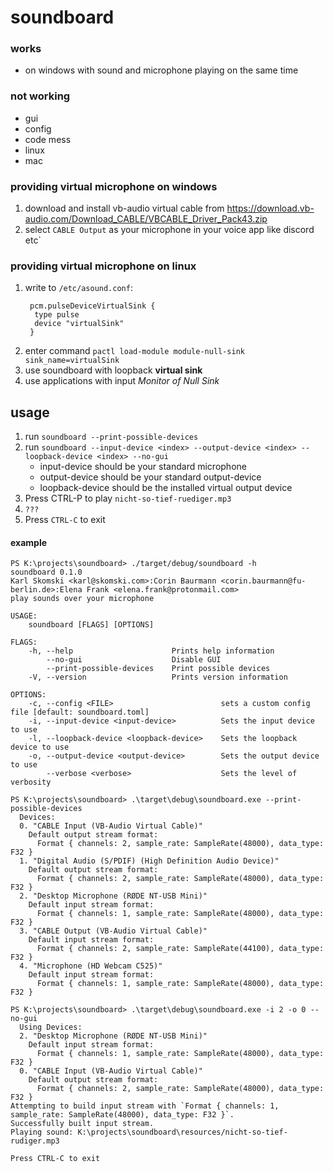 # soundboard

### works

* on windows with sound and microphone playing on the same time 

### not working

* gui
* config
* code mess
* linux
* mac

### providing virtual microphone on windows

1. download and install vb-audio virtual cable from https://download.vb-audio.com/Download_CABLE/VBCABLE_Driver_Pack43.zip
2. select `CABLE Output` as your microphone in your voice app like discord etc`

### providing virtual microphone on linux 
1. write to `/etc/asound.conf`:
   ```
    pcm.pulseDeviceVirtualSink {
     type pulse
     device "virtualSink"
    }

   ``` 
2. enter command `pactl load-module module-null-sink sink_name=virtualSink`
3. use soundboard with loopback **virtual sink**
4. use applications with input *Monitor of Null Sink*

## usage

1. run `soundboard --print-possible-devices`
2. run `soundboard --input-device <index> --output-device <index> --loopback-device <index> --no-gui` 
    * input-device should be your standard microphone
    * output-device should be your standard output-device
    * loopback-device should be the installed virtual output device 
3. Press CTRL-P to play `nicht-so-tief-ruediger.mp3`
4. `???`
5. Press `CTRL-C` to exit


#### example

````
PS K:\projects\soundboard> ./target/debug/soundboard -h
soundboard 0.1.0
Karl Skomski <karl@skomski.com>:Corin Baurmann <corin.baurmann@fu-berlin.de>:Elena Frank <elena.frank@protonmail.com>
play sounds over your microphone

USAGE:
    soundboard [FLAGS] [OPTIONS]

FLAGS:
    -h, --help                      Prints help information
        --no-gui                    Disable GUI
        --print-possible-devices    Print possible devices
    -V, --version                   Prints version information

OPTIONS:
    -c, --config <FILE>                        sets a custom config file [default: soundboard.toml]
    -i, --input-device <input-device>          Sets the input device to use
    -l, --loopback-device <loopback-device>    Sets the loopback device to use
    -o, --output-device <output-device>        Sets the output device to use
        --verbose <verbose>                    Sets the level of verbosity

PS K:\projects\soundboard> .\target\debug\soundboard.exe --print-possible-devices
  Devices:
  0. "CABLE Input (VB-Audio Virtual Cable)"
    Default output stream format:
      Format { channels: 2, sample_rate: SampleRate(48000), data_type: F32 }
  1. "Digital Audio (S/PDIF) (High Definition Audio Device)"
    Default output stream format:
      Format { channels: 2, sample_rate: SampleRate(48000), data_type: F32 }
  2. "Desktop Microphone (RØDE NT-USB Mini)"
    Default input stream format:
      Format { channels: 1, sample_rate: SampleRate(48000), data_type: F32 }
  3. "CABLE Output (VB-Audio Virtual Cable)"
    Default input stream format:
      Format { channels: 2, sample_rate: SampleRate(44100), data_type: F32 }
  4. "Microphone (HD Webcam C525)"
    Default input stream format:
      Format { channels: 1, sample_rate: SampleRate(48000), data_type: F32 }

PS K:\projects\soundboard> .\target\debug\soundboard.exe -i 2 -o 0 --no-gui
  Using Devices:
  2. "Desktop Microphone (RØDE NT-USB Mini)"
    Default input stream format:
      Format { channels: 1, sample_rate: SampleRate(48000), data_type: F32 }
  0. "CABLE Input (VB-Audio Virtual Cable)"
    Default output stream format:
      Format { channels: 2, sample_rate: SampleRate(48000), data_type: F32 }
Attempting to build input stream with `Format { channels: 1, sample_rate: SampleRate(48000), data_type: F32 }`.
Successfully built input stream.
Playing sound: K:\projects\soundboard\resources/nicht-so-tief-rudiger.mp3

Press CTRL-C to exit
````